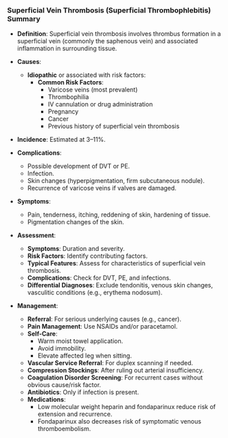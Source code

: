 ### Superficial Vein Thrombosis (Superficial Thrombophlebitis) Summary

- **Definition**: Superficial vein thrombosis involves thrombus formation in a superficial vein (commonly the saphenous vein) and associated inflammation in surrounding tissue.

- **Causes**:
  - **Idiopathic** or associated with risk factors:
    - **Common Risk Factors**: 
      - Varicose veins (most prevalent)
      - Thrombophilia
      - IV cannulation or drug administration
      - Pregnancy
      - Cancer
      - Previous history of superficial vein thrombosis

- **Incidence**: Estimated at 3–11%.

- **Complications**:
  - Possible development of DVT or PE.
  - Infection.
  - Skin changes (hyperpigmentation, firm subcutaneous nodule).
  - Recurrence of varicose veins if valves are damaged.

- **Symptoms**: 
  - Pain, tenderness, itching, reddening of skin, hardening of tissue.
  - Pigmentation changes of the skin.

- **Assessment**:
  - **Symptoms**: Duration and severity.
  - **Risk Factors**: Identify contributing factors.
  - **Typical Features**: Assess for characteristics of superficial vein thrombosis.
  - **Complications**: Check for DVT, PE, and infections.
  - **Differential Diagnoses**: Exclude tendonitis, venous skin changes, vasculitic conditions (e.g., erythema nodosum).

- **Management**:
  - **Referral**: For serious underlying causes (e.g., cancer).
  - **Pain Management**: Use NSAIDs and/or paracetamol.
  - **Self-Care**: 
    - Warm moist towel application.
    - Avoid immobility.
    - Elevate affected leg when sitting.
  - **Vascular Service Referral**: For duplex scanning if needed.
  - **Compression Stockings**: After ruling out arterial insufficiency.
  - **Coagulation Disorder Screening**: For recurrent cases without obvious cause/risk factor.
  - **Antibiotics**: Only if infection is present.
  - **Medications**: 
    - Low molecular weight heparin and fondaparinux reduce risk of extension and recurrence.
    - Fondaparinux also decreases risk of symptomatic venous thromboembolism.